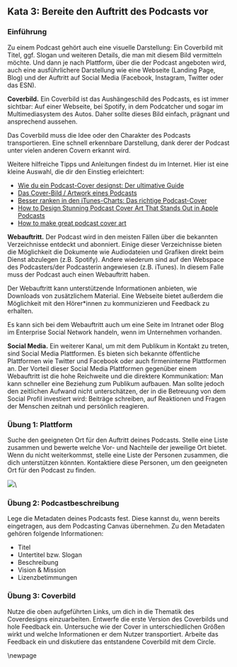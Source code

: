 ## Kata 3: Bereite den Auftritt des Podcasts vor

### Einführung

Zu einem Podcast gehört auch eine visuelle Darstellung: Ein Coverbild mit Titel, ggf. Slogan und weiteren Details, die man mit diesem Bild vermitteln möchte. Und dann je nach Plattform, über die der Podcast angeboten wird, auch eine ausführlichere Darstellung wie eine Webseite (Landing Page, Blog) und der Auftritt auf Social Media (Facebook, Instagram, Twitter oder das ESN).

**Coverbild.** Ein Coverbild ist das Aushängeschild des Podcasts, es ist immer sichtbar: Auf einer Webseite, bei Spotify, in dem Podcatcher und sogar im Multimediasystem des Autos. Daher sollte dieses Bild einfach, prägnant und ansprechend aussehen.

Das Coverbild muss die Idee oder den Charakter des Podcasts transportieren. Eine schnell erkennbare Darstellung, dank derer der Podcast unter vielen anderen Covern erkannt wird.

Weitere hilfreiche Tipps und Anleitungen findest du im Internet. Hier ist eine kleine Auswahl, die dir den Einstieg erleichtert:

* [Wie du ein Podcast-Cover designst: Der ultimative Guide](https://99designs.de/blog/andere-designs/podcast-cover-ultimative-guide/)
* [Das Cover-Bild / Artwork eines Podcasts](https://hilfe.podigee.com/article/40-das-cover-bild-artwork-eines-podcasts)
* [Besser ranken in den iTunes-Charts: Das richtige Podcast-Cover](https://podcast-helden.de/itunes-podcast-cover/)
* [How to Design Stunning Podcast Cover Art That Stands Out in Apple Podcasts](https://www.buzzsprout.com/blog/10-tips-create-awesome-podcast-artwork)
* [How to make great podcast cover art](https://theaudacitytopodcast.com/how-to-make-great-podcast-cover-art-tap191/)


**Webauftritt.** Der Podcast wird in den meisten Fällen über die bekannten Verzeichnisse entdeckt und abonniert. Einige dieser Verzeichnisse bieten die Möglichkeit die Dokumente wie Audiodateien und Grafiken direkt beim Dienst abzulegen (z.B. Spotify). Andere wiederum sind auf den Webspace des Podcasters/der Podcasterin angewiesen (z.B. iTunes). In diesem Falle muss der Podcast auch einen Webauftritt haben.

Der Webauftritt kann unterstützende Informationen anbieten, wie Downloads von zusätzlichem Material. Eine Webseite bietet außerdem die Möglichkeit mit den Hörer*innen zu kommunizieren und Feedback zu erhalten.

Es kann sich bei dem Webauftritt auch um eine Seite im Intranet oder Blog im Enterprise Social Network handeln, wenn im Unternehmen vorhanden.

**Social Media.** Ein weiterer Kanal, um mit dem Publikum in Kontakt zu treten, sind Social Media Plattformen. Es bieten sich bekannte öffentliche Plattformen wie Twitter und Facebook oder auch firmeninterne Plattformen an. Der Vorteil dieser Social Media Plattformen gegenüber einem Webauftritt ist die hohe Reichweite und die direktere Kommunikation: Man kann schneller eine Beziehung zum Publikum aufbauen. Man sollte jedoch den zeitlichen Aufwand nicht unterschätzen, der in die Betreuung von dem Social Profil investiert wird: Beiträge schreiben, auf Reaktionen und Fragen der Menschen zeitnah und persönlich reagieren.

### Übung 1: Plattform

Suche den geeigneten Ort für den Auftritt deines Podcasts. Stelle eine Liste zusammen und bewerte welche Vor- und Nachteile der jeweilige Ort bietet. Wenn du nicht weiterkommst, stelle eine Liste der Personen zusammen, die dich unterstützen könnten. Kontaktiere diese Personen, um den geeigneten Ort für den Podcast zu finden.

![](images/slots_5.svg)\

### Übung 2: Podcastbeschreibung
Lege die Metadaten deines Podcasts fest. Diese kannst du, wenn bereits eingetragen, aus dem Podcasting Canvas übernehmen. Zu den Metadaten gehören folgende Informationen:

* Titel
* Untertitel bzw. Slogan
* Beschreibung
* Vision & Mission
* Lizenzbetimmungen

### Übung 3: Coverbild

Nutze die oben aufgeführten Links, um dich in die Thematik des Coverdesigns einzuarbeiten. Entwerfe die erste Version des Coverbilds und hole Feedback ein. Untersuche wie der Cover in unterschiedlichen Größen wirkt und welche Informationen er dem Nutzer transportiert. Arbeite das Feedback ein und diskutiere das entstandene Coverbild mit dem Circle. 

\newpage
